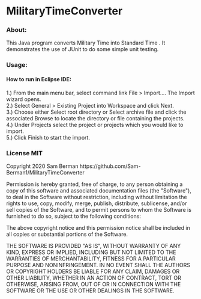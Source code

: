 # MilitaryTimeConverter
 <h3> About: </h3>
 <p>This Java program converts Military Time into Standard Time .
 It demonstrates the use of JUnit to do some simple unit testing.</p>
 
 <h3> Usage: </h3>
<h4> How to run in Eclipse IDE: </h4>
<p>1.) From the main menu bar, select command link File > Import.... The Import wizard opens. </br>
2.) Select General > Existing Project into Workspace and click Next.</br>
3.) Choose either Select root directory or Select archive file and click the associated Browse to locate the directory or file containing the projects.</br>
4.) Under Projects select the project or projects which you would like to import.</br>
5.) Click Finish to start the import.</br></p>

<h3> License MIT </h3>
<p>
Copyright 2020 Sam Berman https://github.com/Sam-Berman1/MilitaryTimeConverter</br>

Permission is hereby granted, free of charge, to any person obtaining a copy of this software and associated documentation files (the "Software"), to deal in the Software without restriction, including without limitation the rights to use, copy, modify, merge, publish, distribute, sublicense, and/or sell copies of the Software, and to permit persons to whom the Software is furnished to do so, subject to the following conditions:

The above copyright notice and this permission notice shall be included in all copies or substantial portions of the Software.

THE SOFTWARE IS PROVIDED "AS IS", WITHOUT WARRANTY OF ANY KIND, EXPRESS OR IMPLIED, INCLUDING BUT NOT LIMITED TO THE WARRANTIES OF MERCHANTABILITY, FITNESS FOR A PARTICULAR PURPOSE AND NONINFRINGEMENT. IN NO EVENT SHALL THE AUTHORS OR COPYRIGHT HOLDERS BE LIABLE FOR ANY CLAIM, DAMAGES OR OTHER LIABILITY, WHETHER IN AN ACTION OF CONTRACT, TORT OR OTHERWISE, ARISING FROM, OUT OF OR IN CONNECTION WITH THE SOFTWARE OR THE USE OR OTHER DEALINGS IN THE SOFTWARE.</p>
 
